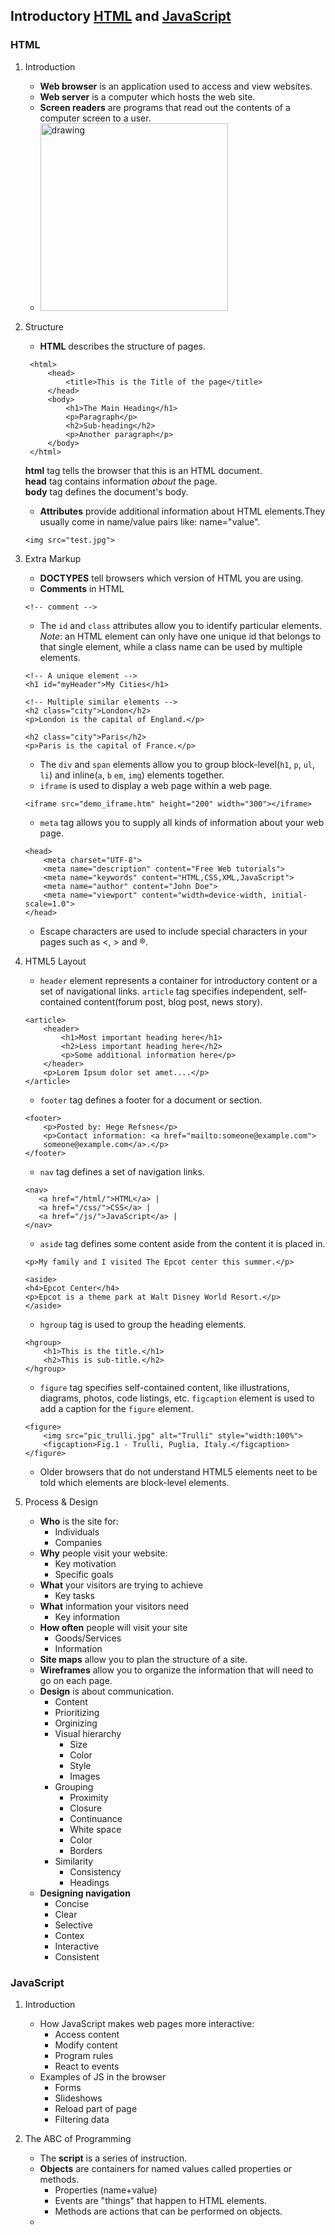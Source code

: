## Introductory [HTML](#html) and [JavaScript](#javascript)

### HTML

1. Introduction
   - **Web browser** is an application used to access and view websites.
   - **Web server** is a computer which hosts the web site.
   - **Screen readers** are programs that read out the contents of a computer screen to a user.
   - <img src="https://d1o2okarmduwny.cloudfront.net/wp-content/uploads/2015/07/how-dns-works.jpg" alt="drawing" width="300"/>

2. Structure 
   - **HTML** describes the structure of pages.<br>
   ```
    <html> 
        <head>
            <title>This is the Title of the page</title>
        </head>
        <body>
            <h1>The Main Heading</h1>
            <p>Paragraph</p>
            <h2>Sub-heading</h2>
            <p>Another paragraph</p>
        </body>
    </html>
    ```
    **html** tag tells the browser that this is an HTML document.<br>
    **head** tag contains information *about* the page.<br>
    **body** tag defines the document's body.
    - **Attributes** provide additional information about HTML elements.They usually come in name/value pairs like: name="value".
    ```
    <img src="test.jpg">
    ```
    
3. Extra Markup
   - **DOCTYPES** tell browsers which version of HTML you are using.
   - **Comments** in HTML 
    ```
    <!-- comment -->
    ```
    - The `id` and `class` attributes allow you to identify particular elements.<br>
    *Note*: an HTML element can only have one unique id that belongs to that single element, while a class name can be used by multiple elements.
    ```
    <!-- A unique element -->
    <h1 id="myHeader">My Cities</h1>

    <!-- Multiple similar elements -->
    <h2 class="city">London</h2>
    <p>London is the capital of England.</p>

    <h2 class="city">Paris</h2>
    <p>Paris is the capital of France.</p>
    ```
    - The `div` and `span` elements allow you to group block-level(`h1`,  `p`, `ul`, `li`) and inline(`a`, `b` `em`, `img`) elements together.
    - `iframe` is used to display a web page within a web page.
    ```
    <iframe src="demo_iframe.htm" height="200" width="300"></iframe>
    ```
    - `meta` tag allows you to supply all kinds of information about your web page.
    ```
    <head>
        <meta charset="UTF-8">
        <meta name="description" content="Free Web tutorials">
        <meta name="keywords" content="HTML,CSS,XML,JavaScript">
        <meta name="author" content="John Doe">
        <meta name="viewport" content="width=device-width, initial-scale=1.0">
    </head>
    ```
    - Escape characters are used to include special characters in your pages such as <, > and ®.

4. HTML5 Layout
   - `header` element represents a container for introductory content or a set of navigational links. `article` tag specifies independent, self-contained content(forum post, blog post, news story).
    ```
    <article>
        <header>
            <h1>Most important heading here</h1>
            <h2>Less important heading here</h2>
            <p>Some additional information here</p>
        </header>
        <p>Lorem Ipsum dolor set amet....</p>
    </article>
    ```
    - `footer` tag defines a footer for a document or section.
    ```
    <footer>
        <p>Posted by: Hege Refsnes</p>
        <p>Contact information: <a href="mailto:someone@example.com">
        someone@example.com</a>.</p>
    </footer>
    ```
    - `nav` tag defines a set of navigation links.
     ```
    <nav>
        <a href="/html/">HTML</a> |
        <a href="/css/">CSS</a> |
        <a href="/js/">JavaScript</a> |
    </nav>
    ```
    - `aside` tag defines some content aside from the content it is placed in.
    ```
    <p>My family and I visited The Epcot center this summer.</p>
    
    <aside>
    <h4>Epcot Center</h4>
    <p>Epcot is a theme park at Walt Disney World Resort.</p>
    </aside>
    ```
    - `hgroup` tag is used to group the heading elements. 
    ```
    <hgroup> 
        <h1>This is the title.</h1> 
        <h2>This is sub-title.</h2> 
    </hgroup>
    ```
    - `figure` tag specifies self-contained content, like illustrations, diagrams, photos, code listings, etc. `figcaption` element is used to add a caption for the `figure` element.
    ```
    <figure>
        <img src="pic_trulli.jpg" alt="Trulli" style="width:100%">
        <figcaption>Fig.1 - Trulli, Puglia, Italy.</figcaption>
    </figure>
    ```
    - Older browsers that do not understand HTML5 elements neet to be told which elements are block-level elements.

5. Process & Design
   - **Who** is the site for:
     - Individuals
     - Companies
    - **Why** people visit your website:
      - Key motivation
      - Specific goals
    - **What** your visitors are trying to achieve
      - Key tasks
    - **What** information your visitors need
      - Key information
    - **How often** people will visit your site
      - Goods/Services
      - Information
    - **Site maps** allow you to plan the structure of a site.
    - **Wireframes** allow you to organize the information that will need to go on each page. 
    - **Design** is about communication.
      - Content
      - Prioritizing
      - Orginizing
      - Visual hierarchy 
        - Size
        - Color
        - Style
        - Images
      - Grouping
        - Proximity
        - Closure
        - Continuance
        - White space
        - Color
        - Borders
      - Similarity
        - Consistency
        - Headings
    - **Designing navigation**
      - Concise
      - Clear
      - Selective
      - Contex
      - Interactive
      - Consistent


### JavaScript

1. Introduction
   - How JavaScript makes web pages more interactive:
     - Access content
     - Modify content
     - Program rules 
     - React to events
   - Examples of JS in the browser
     - Forms
     - Slideshows
     - Reload part of page
     - Filtering data

2. The ABC of Programming
   - The **script** is a series of instruction.
   - **Objects** are containers for named values called properties or methods.
     - Properties (name+value)
     - Events are "things" that happen to HTML elements.
     - Methods are actions that can be performed on objects.
   - 


